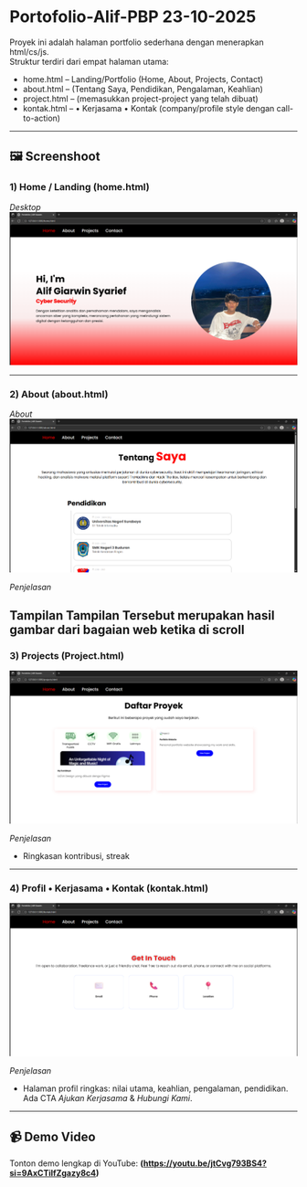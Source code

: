# Portofolio-Alif-PBP 23-10-2025

Proyek ini adalah halaman portfolio sederhana dengan menerapkan html/cs/js.  
Struktur terdiri dari empat halaman utama:

- home.html – Landing/Portfolio (Home, About, Projects, Contact)
- about.html – (Tentang Saya, Pendidikan, Pengalaman, Keahlian)
- project.html – (memasukkan project-project yang telah dibuat)
- kontak.html – • Kerjasama • Kontak (company/profile style dengan call-to-action)

---

## 🖼 Screenshoot

### 1) Home / Landing (home.html)
*Desktop*
![Home – Desktop](./screnshoot/home.png)

---

### 2) About (about.html)

*About*
![About – Desktop](./screnshoot/about.png)

*Penjelasan*  

Tampilan Tampilan Tersebut merupakan hasil gambar dari bagaian web ketika di scroll
---

### 3) Projects (Project.html)
![Statistik Keaktifan](./screnshoot/project.png)

*Penjelasan*  
- Ringkasan kontribusi, streak

---

### 4) Profil • Kerjasama • Kontak (kontak.html)
![Profil & Kerjasama](./screnshoot/contact.png)

*Penjelasan*  
- Halaman profil ringkas: nilai utama, keahlian, pengalaman, pendidikan. Ada CTA *Ajukan Kerjasama* & *Hubungi Kami*.

---

## 📹 Demo Video

Tonton demo lengkap di YouTube: **(https://youtu.be/jtCvg793BS4?si=9AxCTilfZgazy8c4)**



